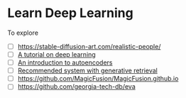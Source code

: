 # Learn Deep Learning




To explore

- [ ] https://stable-diffusion-art.com/realistic-people/
- [ ] [A tutorial on deep learning](https://cs.stanford.edu/~quocle/tutorial2.pdf)
- [ ] [An introduction to autoencoders](https://arxiv.org/pdf/2201.03898.pdf)
- [ ] [Recommended system with generative retrieval](https://shashankrajput.github.io/Generative.pdf)
- [ ] https://github.com/MagicFusion/MagicFusion.github.io
- [ ] https://github.com/georgia-tech-db/eva
